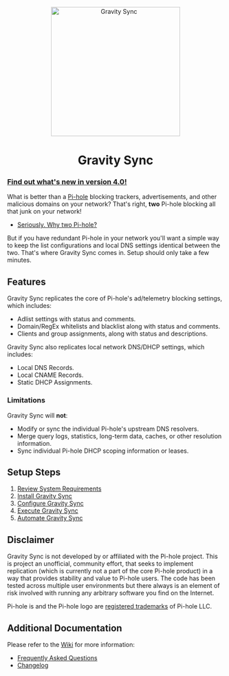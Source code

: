 <p align="center">
<img src="https://vmstan.com/content/images/2021/02/gs-logo.svg" width="300" alt="Gravity Sync">
</p>

<span align="center">

# Gravity Sync

</span>

### [Find out what's new in version 4.0!](https://github.com/M23N/gravity-sync/wiki/4.0)

What is better than a [Pi-hole](https://github.com/pi-hole/pi-hole) blocking trackers, advertisements, and other malicious domains on your network? That's right, **two** Pi-hole blocking all that junk on your network!

- [Seriously. Why two Pi-hole?](https://github.com/M23N/gravity-sync/wiki/Frequent-Questions#why-do-i-need-more-than-one-pi-hole)

But if you have redundant Pi-hole in your network you'll want a simple way to keep the list configurations and local DNS settings identical between the two. That's where Gravity Sync comes in. Setup should only take a few minutes.

## Features

Gravity Sync replicates the core of Pi-hole's ad/telemetry blocking settings, which includes:

- Adlist settings with status and comments.
- Domain/RegEx whitelists and blacklist along with status and comments.
- Clients and group assignments, along with status and descriptions.

Gravity Sync also replicates local network DNS/DHCP settings, which includes:

- Local DNS Records.
- Local CNAME Records.
- Static DHCP Assignments.

### Limitations

Gravity Sync will **not**:

- Modify or sync the individual Pi-hole's upstream DNS resolvers.
- Merge query logs, statistics, long-term data, caches, or other resolution information.
- Sync individual Pi-hole DHCP scoping information or leases.

## Setup Steps

1. [Review System Requirements](https://github.com/M23N/gravity-sync/wiki/System-Requirements)
2. [Install Gravity Sync](https://github.com/M23N/gravity-sync/wiki/Installing)
3. [Configure Gravity Sync](https://github.com/M23N/gravity-sync/wiki/Installing#configuration)
4. [Execute Gravity Sync](https://github.com/M23N/gravity-sync/wiki/Engaging)
5. [Automate Gravity Sync](https://github.com/M23N/gravity-sync/wiki/Automation)

## Disclaimer

Gravity Sync is not developed by or affiliated with the Pi-hole project. This is project an unofficial, community effort, that seeks to implement replication (which is currently not a part of the core Pi-hole product) in a way that provides stability and value to Pi-hole users. The code has been tested across multiple user environments but there always is an element of risk involved with running any arbitrary software you find on the Internet.

Pi-hole is and the Pi-hole logo are [registered trademarks](https://pi-hole.net/trademark-rules-and-brand-guidelines/) of Pi-hole LLC.

## Additional Documentation

Please refer to the [Wiki](https://github.com/M23N/gravity-sync/wiki) for more information:

- [Frequently Asked Questions](https://github.com/M23N/gravity-sync/wiki/Frequent-Questions)
- [Changelog](https://github.com/M23N/gravity-sync/wiki/Changelog)
